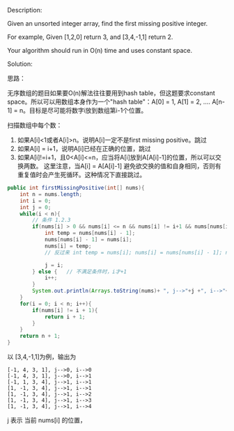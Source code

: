 Description:

Given an unsorted integer array, find the first missing positive integer.

For example,
Given [1,2,0] return 3,
and [3,4,-1,1] return 2.

Your algorithm should run in O(n) time and uses constant space.

Solution:

思路：

无序数组的题目如果要O(n)解法往往要用到hash table，但这题要求constant space。所以可以用数组本身作为一个"hash table"：A[0] = 1, A[1] = 2, .... A[n-1] = n。目标是尽可能将数字i放到数组第i-1个位置。

扫描数组中每个数：
1. 如果A[i]<1或者A[i]>n。说明A[i]一定不是first missing positive。跳过
2. 如果A[i] = i+1，说明A[i]已经在正确的位置，跳过
3. 如果A[i]!=i+1，且0<A[i]<=n，应当将A[i]放到A[A[i]-1]的位置，所以可以交换两数。
这里注意，当A[i] = A[A[i]-1] 避免欲交换的值和自身相同，否则有重复值时会产生死循环。这种情况下直接跳过。

```java
public int firstMissingPositive(int[] nums){
    int n = nums.length;
    int i = 0;
    int j = 0;
    while(i < n){
        // 条件 1.2.3
        if(nums[i] > 0 && nums[i] <= n && nums[i] != i+1 && nums[nums[i] - 1] != nums[i]){  // 满足条件时，仍计算i位置的数字
            int temp = nums[nums[i] - 1];   
            nums[nums[i] - 1] = nums[i];
            nums[i] = temp;
            // 反过来 int temp = nums[i]; nums[i] = nums[nums[i] - 1]; nums[nums[i - 1]] = temp; 第三段nums[i]已不再是之前的值

            j = i;
        } else {   // 不满足条件时，i才+1
            i++;
        }
        System.out.println(Arrays.toString(nums)+ ", j-->"+j +", i-->"+i );
    }
    for(i = 0; i < n; i++){
        if(nums[i] != i + 1){
            return i + 1;
        }
    }
    return n + 1;
}
```
以 [3,4,-1,1]为例，输出为
```
[-1, 4, 3, 1], j-->0, i-->0
[-1, 4, 3, 1], j-->0, i-->1
[-1, 1, 3, 4], j-->1, i-->1
[1, -1, 3, 4], j-->1, i-->1
[1, -1, 3, 4], j-->1, i-->2
[1, -1, 3, 4], j-->1, i-->3
[1, -1, 3, 4], j-->1, i-->4
```
j 表示 当前 nums[i] 的位置， 